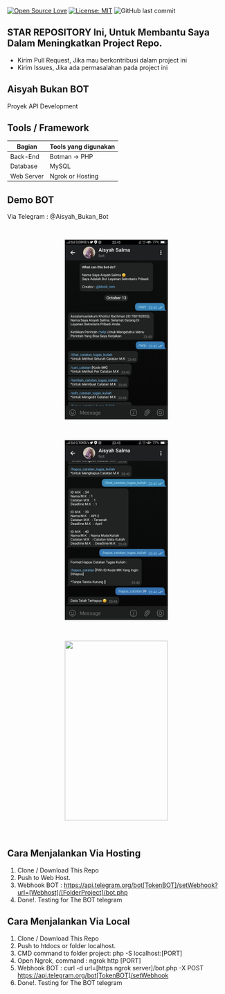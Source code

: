 [![Open Source Love](https://badges.frapsoft.com/os/v1/open-source.svg?style=flat)](https://github.com/ellerbrock/open-source-badges/)
[![License: MIT](https://img.shields.io/badge/License-MIT-green.svg)](https://opensource.org/licenses/MIT)
![GitHub last commit](https://img.shields.io/github/last-commit/kholilboy/Aisyah-Bukan-Bot)

## STAR REPOSITORY Ini, Untuk Membantu Saya Dalam Meningkatkan Project Repo.
- Kirim Pull Request, Jika mau berkontribusi dalam project ini
- Kirim Issues, Jika ada permasalahan pada project ini

## Aisyah Bukan BOT
Proyek API Development

## Tools / Framework
| Bagian | Tools yang digunakan |
| --- | --- |
| Back-End | Botman -> PHP |
| Database | MySQL |
| Web Server | Ngrok or Hosting |

## Demo BOT
Via Telegram : @Aisyah_Bukan_Bot

<br>
<p align="center">
        <img src="/images/aisyah1.jpg" width="238" height="414">
</p>

<br>
<p align="center">
        <img src="/images/aisyah2.jpg" width="238" height="414">
</p>

<br>
<p align="center">
        <img src="/images/aisyah3.jpg" width="238" height="414">
</p>
<br>

## Cara Menjalankan Via Hosting
1. Clone / Download This Repo 
2. Push to Web Host.
3. Webhook BOT : https://api.telegram.org/bot[TokenBOT]/setWebhook?url=[Webhost]/[FolderProject]/bot.php
4. Done!. Testing for The BOT telegram

## Cara Menjalankan Via Local
1. Clone / Download This Repo 
2. Push to htdocs or folder localhost.
3. CMD command to folder project: php -S localhost:[PORT]
4. Open Ngrok, command : ngrok http [PORT]
5. Webhook BOT : curl -d url=[https ngrok server]/bot.php -X POST https://api.telegram.org/bot[TokenBOT]/setWebhook
6. Done!. Testing for The BOT telegram
